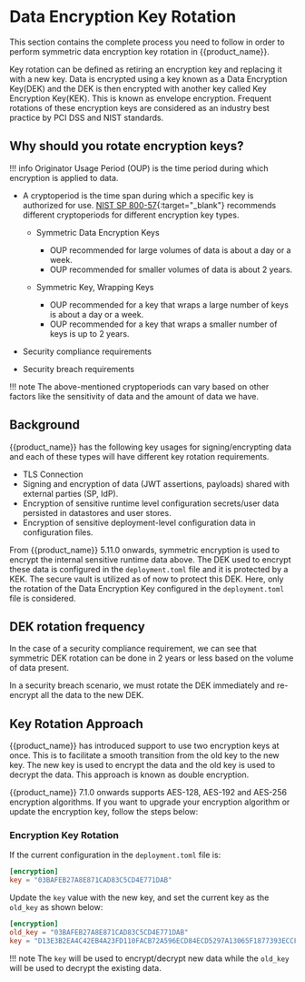 # Data Encryption Key Rotation

This section contains the complete process you need to follow in order to perform symmetric data encryption key rotation in {{product_name}}.

Key rotation can be defined as retiring an encryption key and replacing it with a new key. Data is encrypted using a key known as a Data Encryption Key(DEK) and the DEK is then encrypted with another key called Key Encryption Key(KEK). This is known as envelope encryption. Frequent rotations of these encryption keys are considered as an industry best practice by PCI DSS and NIST standards.

## Why should you rotate encryption keys?

!!! info
    Originator Usage Period (OUP) is the time period during which encryption is applied to data.

- A cryptoperiod is the time span during which a specific key is authorized for use. [NIST SP 800-57](https://nvlpubs.nist.gov/nistpubs/SpecialPublications/NIST.SP.800-57pt1r5.pdf){:target="_blank"} recommends different cryptoperiods for different encryption key types.

    - Symmetric Data Encryption Keys
        
        - OUP recommended for large volumes of data is about a day or a week.
        - OUP recommended for smaller volumes of data is about 2 years.

    - Symmetric Key, Wrapping Keys
    
        - OUP recommended for a key that wraps a large number of keys is about a day or a week.
        - OUP recommended for a key that wraps a smaller number of keys is up to 2 years.

- Security compliance requirements
- Security breach requirements

!!! note
    The above-mentioned cryptoperiods can vary based on other factors like the sensitivity of data and the amount of data we have.

## Background

{{product_name}} has the following key usages for signing/encrypting data and each of these types will have different key rotation requirements.
 
- TLS Connection
- Signing and encryption of data (JWT assertions, payloads) shared with external parties (SP, IdP).
- Encryption of sensitive runtime level configuration secrets/user data persisted in datastores and user stores.
- Encryption of sensitive deployment-level configuration data in configuration files.

From {{product_name}} 5.11.0 onwards, symmetric encryption is used to encrypt the internal sensitive runtime data above. The DEK used to encrypt these data is configured in the `deployment.toml` file and it is protected by a KEK. The secure vault is utilized as of now to protect this DEK. Here, only the rotation of the Data Encryption Key configured in the `deployment.toml` file is considered.

## DEK rotation frequency

In the case of a security compliance requirement, we can see that symmetric DEK rotation can be done in 2 years or less based on the volume of data present.

In a security breach scenario, we must rotate the DEK immediately and re-encrypt all the data to the new DEK.

## Key Rotation Approach

{{product_name}} has introduced support to use two encryption keys at once. This is to facilitate a smooth transition from the old key to the new key. The new key is used to encrypt the data and the old key is used to decrypt the data. This approach is known as double encryption.

{{product_name}} 7.1.0 onwards supports AES-128, AES-192 and AES-256 encryption algorithms. If you want to upgrade your encryption algorithm or update the encryption key, follow the steps below:

### Encryption Key Rotation

If the current configuration in the `deployment.toml` file is:

```toml
[encryption]
key = "03BAFEB27A8E871CAD83C5CD4E771DAB"
```

Update the `key` value with the new key, and set the current key as the `old_key` as shown below:

```toml
[encryption]
old_key = "03BAFEB27A8E871CAD83C5CD4E771DAB"
key = "D13E3B2EA4C42EB4A23FD110FACB72A596ECD84ECD5297A13065F1877393ECCF"
```

!!! note
    The `key` will be used to encrypt/decrypt new data while the `old_key` will be used to decrypt the existing data.
